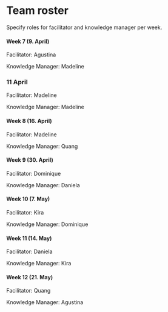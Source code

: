 # Team roster

Specify roles for facilitator and knowledge manager per week.

#### Week 7 (9. April)
Facilitator: Agustina

Knowledge Manager: Madeline

### 11 April
Facilitator: Madeline

Knowledge Manager: Madeline


#### Week 8 (16. April)
Facilitator: Madeline

Knowledge Manager: Quang

#### Week 9 (30. April)
Facilitator: Dominique

Knowledge Manager: Daniela

#### Week 10 (7. May)
Facilitator: Kira

Knowledge Manager: Dominique

#### Week 11 (14. May)
Facilitator: Daniela

Knowledge Manager: Kira

#### Week 12 (21. May)
Facilitator: Quang

Knowledge Manager: Agustina
